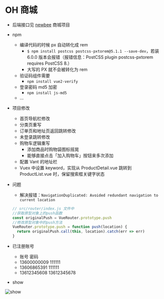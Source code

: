 # OH 商城

- 后端接口见 [newbee](https://github.com/newbee-ltd/newbee-mall-vue-app) 商城项目

- npm

  - 编译代码的时候 px 自动转化成 rem
    - `$ npm install postcss postcss-pxtorem@5.1.1 --save-dev`，若装 6.0.0 版本会报错（报错信息：PostCSS plugin postcss-pxtorem requires PostCSS 8.）
    - 大写的 PX 就不会被转化为 rem
  - 验证码组件需要
    - `npm install vue2-verify`
  - 登录密码 md5 加密
    - `npm install js-md5`
  - ...

- 项目修改

  - 首页导航栏修改
  - 分类页重写
  - 订单页和地址页返回跳转修改
  - 未登录跳转修改
  - 购物车逻辑重写
    - 添加商品时购物袋图标摇晃
    - 能够直接点击「加入购物车」按钮来多次添加
  - 配置 Vant 的地址栏
  - Vuex 中设置 keyword，实现从 ProductDetail.vue 跳转到 ProductList.vue 时，保留搜索框关键字状态

- 问题

  - 解决报错：`NavigationDuplicated: Avoided redundant navigation to current location`

  ```js
  // src/router/index.js 文件中
  //获取原型对象上的push函数
  const originalPush = VueRouter.prototype.push
  //修改原型对象中的push方法
  VueRouter.prototype.push = function push(location) {
    return originalPush.call(this, location).catch(err => err)
  }
  ```

- 已注册账号

  - 账号 密码
  - 13600000009 111111
  - 13606865391 111111
  - 13612345608 13612345678

- show

![show](./img/GIF%202021-10-10%200-19-41.gif)
